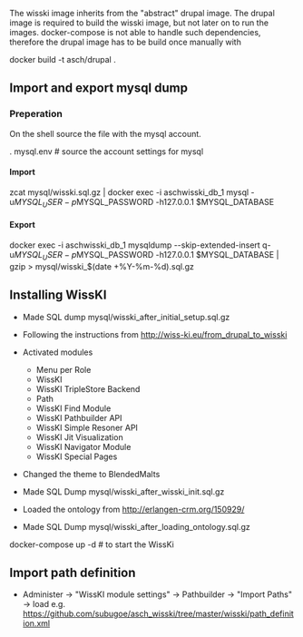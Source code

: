 The wisski image inherits from the "abstract" drupal image. The drupal image 
is required to build the wisski image, but not later on to run the images.
docker-compose is not able to handle such dependencies, therefore the drupal
image has to be build once manually with

docker build -t asch/drupal .

## Import and export mysql dump

### Preperation
On the shell source the file with the mysql account.

. mysql.env                    # source the account settings for mysql

#### Import
zcat mysql/wisski.sql.gz | docker exec -i aschwisski_db_1 mysql -u$MYSQL_USER -p$MYSQL_PASSWORD -h127.0.0.1 $MYSQL_DATABASE
#### Export
docker exec -i aschwisski_db_1 mysqldump --skip-extended-insert q-u$MYSQL_USER -p$MYSQL_PASSWORD -h127.0.0.1 $MYSQL_DATABASE | gzip > mysql/wisski_$(date +%Y-%m-%d).sql.gz

## Installing WissKI

* Made SQL dump mysql/wisski_after_initial_setup.sql.gz


* Following the instructions from http://wiss-ki.eu/from_drupal_to_wisski
* Activated modules
  * Menu per Role
  * WissKI
  * WissKI TripleStore Backend
  * Path
  * WissKI Find Module
  * WissKI Pathbuilder API
  * WissKI Simple Resoner API
  * WissKI Jit Visualization
  * WissKI Navigator Module
  * WissKI Special Pages
* Changed the theme to BlendedMalts

* Made SQL Dump mysql/wisski_after_wisski_init.sql.gz
* Loaded the ontology from http://erlangen-crm.org/150929/
* Made SQL Dump  mysql/wisski_after_loading_ontology.sql.gz

docker-compose up -d            # to start the WissKi

## Import path definition
* Administer -> "WissKI module settings" -> Pathbuilder -> "Import Paths" -> load e.g. https://github.com/subugoe/asch_wisski/tree/master/wisski/path_definition.xml
